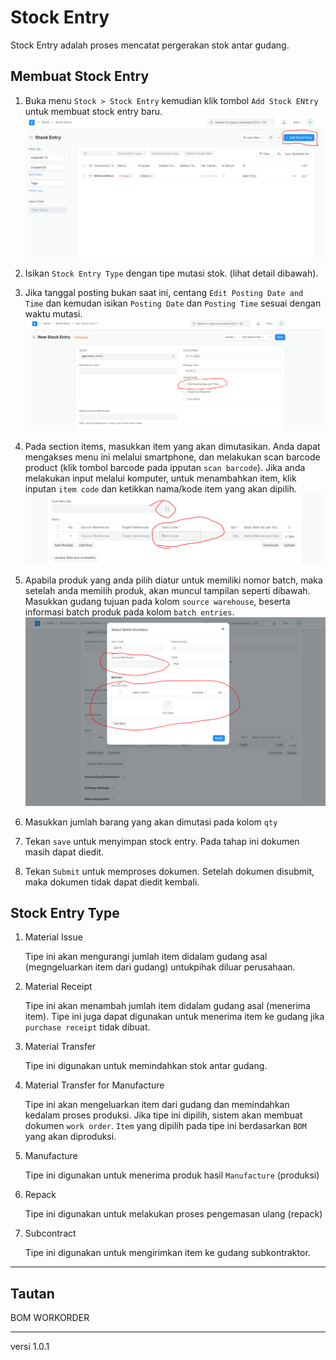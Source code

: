 # Stock Entry
Stock Entry adalah proses mencatat pergerakan stok antar gudang.

## Membuat Stock Entry
1. Buka menu `Stock > Stock Entry` kemudian klik tombol `Add Stock ENtry` untuk membuat stock entry baru.
   ![](/assets/stockentry_01.PNG)

2. Isikan `Stock Entry Type` dengan tipe mutasi stok. (lihat detail dibawah).
3. Jika tanggal posting bukan saat ini, centang `Edit Posting Date and Time` dan kemudan isikan `Posting Date` dan `Posting Time` sesuai dengan waktu mutasi.
   ![](/assets/stockentry_02.PNG)
4. Pada section items, masukkan item yang akan dimutasikan. Anda dapat mengakses menu ini melalui smartphone, dan melakukan scan barcode product (klik tombol barcode pada ipputan `scan barcode`). Jika anda melakukan input melalui komputer, untuk menambahkan item, klik inputan `item code` dan ketikkan nama/kode item yang akan dipilih.
   ![](/assets/stockentry_03.PNG)
5. Apabila produk yang anda pilih diatur untuk memiliki nomor batch, maka setelah anda memilih produk, akan muncul tampilan seperti dibawah. Masukkan gudang tujuan pada kolom `source warehouse`, beserta informasi batch produk pada kolom `batch entries`.
   ![](/assets/stockentry_04.PNG)
6. Masukkan jumlah barang yang akan dimutasi pada kolom `qty`
7. Tekan `save` untuk menyimpan stock entry. Pada tahap ini dokumen masih dapat diedit.
8. Tekan `Submit` untuk memproses dokumen. Setelah dokumen disubmit, maka dokumen tidak dapat diedit kembali.

## Stock Entry Type
1. Material Issue
      
      Tipe ini akan mengurangi jumlah item didalam gudang asal (megngeluarkan item dari gudang) untukpihak diluar perusahaan.

2. Material Receipt

      Tipe ini akan menambah jumlah item didalam gudang asal (menerima item). Tipe ini juga dapat digunakan untuk menerima item ke gudang jika `purchase receipt` tidak dibuat.

3. Material Transfer

      Tipe ini digunakan untuk memindahkan stok antar gudang.

4. Material Transfer for Manufacture
   
      Tipe ini akan mengeluarkan item dari gudang dan memindahkan kedalam proses produksi. Jika tipe ini dipilih, sistem akan membuat dokumen `work order`. `Item` yang dipilih pada tipe ini berdasarkan `BOM` yang akan diproduksi.

5. Manufacture 

      Tipe ini digunakan untuk menerima produk hasil `Manufacture` (produksi)

6. Repack 

      Tipe ini digunakan untuk melakukan proses pengemasan ulang (repack)

7. Subcontract 

      Tipe ini digunakan untuk mengirimkan item ke gudang subkontraktor.

------------------
## Tautan
BOM
WORKORDER

------------------
versi 1.0.1
